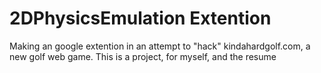 # 2DPhysicsEmulation Extention
Making an google extention in an attempt to "hack" kindahardgolf.com, a new golf web game. This is a project, for myself, and the resume

